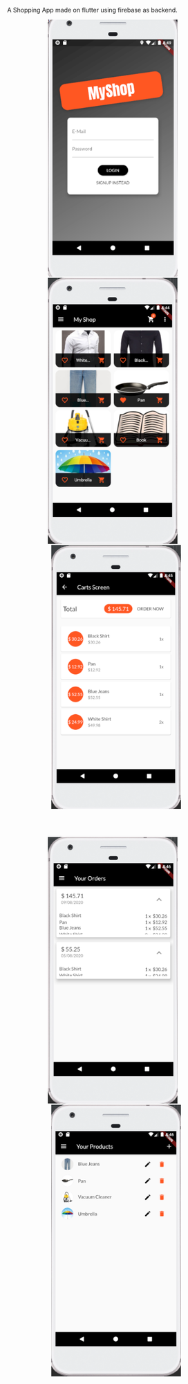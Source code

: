 A Shopping App made on flutter using firebase as backend.

<p align = "center"><img src = "assets/images/img1.PNG" width = "300"> <img>  <img>  <img>  <img>  <img src = "assets/images/img2.PNG" width = "300"> <img>  <img>  <img>  <img>  <img src = "assets/images/img3.PNG" width = "300"></p>
<br>
<br>
<p align = "center"><img src = "assets/images/img4.PNG" width = "300"> <img>  <img>  <img>  <img>  <img src = "assets/images/img5.PNG" width = "300"></p>
